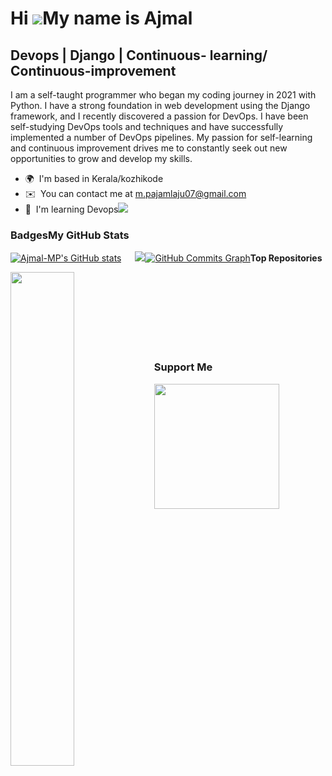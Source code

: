 Hi ![](https://user-images.githubusercontent.com/18350557/176309783-0785949b-9127-417c-8b55-ab5a4333674e.gif)My name is Ajmal
=============================================================================================================================

Devops | Django | Continuous- learning/ Continuous-improvement
--------------------------------------------------------------

I am a self-taught programmer who began my coding journey in 2021 with Python. I have a strong foundation in web development using the Django framework, and I recently discovered a passion for DevOps. I have been self-studying DevOps tools and techniques and have successfully implemented a number of DevOps pipelines. My passion for self-learning and continuous improvement drives me to constantly seek out new opportunities to grow and develop my skills.

*   🌍  I'm based in Kerala/kozhikode
*   ✉️  You can contact me at [m.pajamlaju07@gmail.com](mailto:m.pajamlaju07@gmail.com)
*   🧠  I'm learning Devops<a href="https://www.github.com/Ajmal-MP" target="_blank" rel="noreferrer"><img
                  src="https://img.shields.io/github/followers/Ajmal-MP?logo=github&style=for-the-badge&color=0891b2&labelColor=1c1917" /></a>
                  
<p align="left">
                          
### Badges<b>My GitHub Stats</b>
<a href="http://www.github.com/Ajmal-MP"><img src="https://github-readme-stats.vercel.app/api?username=Ajmal-MP&show_icons=true&hide=&count_private=true&title_color=0891b2&text_color=ffffff&icon_color=0891b2&bg_color=1c1917&hide_border=true&show_icons=true" alt="Ajmal-MP's GitHub stats" /></a><a href="http://www.github.com/Ajmal-MP"><img src="https://github-readme-streak-stats.herokuapp.com/?user=Ajmal-MP&stroke=ffffff&background=1c1917&ring=0891b2&fire=0891b2&currStreakNum=ffffff&currStreakLabel=0891b2&sideNums=ffffff&sideLabels=ffffff&dates=ffffff&hide_border=true"  style="max-width: 100%;margin-left: 22px;" /></a><a href="http://www.github.com/Ajmal-MP"><img src="https://github-readme-activity-graph.cyclic.app/graph?username=Ajmal-MP&bg_color=1c1917&color=ffffff&line=0891b2&point=ffffff&area_color=1c1917&area=true&hide_border=true&custom_title=GitHub%20Commits%20Graph" alt="GitHub Commits Graph" /></a><b>Top Repositories</b><div width="100%" align="center"><a href="https://github.com/Ajmal-MP/adobe" align="left"><img align="left" width="45%" src="https://github-readme-stats.vercel.app/api/pin/?username=Ajmal-MP&repo=adobe&title_color=0891b2&text_color=ffffff&icon_color=0891b2&bg_color=1c1917&hide_border=true&locale=en" /></a></div><br /><br /><br /><br /><br /><br /><br />
### Support Me
<a href="https://www.buymeacoffee.com/ajmalaju"><img src="https://cdn.buymeacoffee.com/buttons/v2/default-yellow.png" width="200" /></a>

